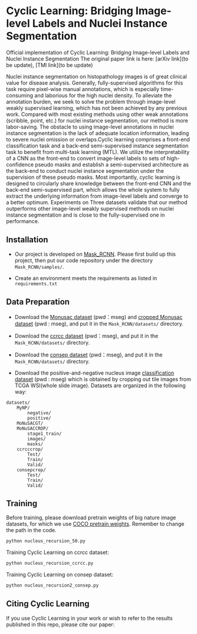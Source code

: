 # Cyclic Learning: Bridging Image-level Labels and Nuclei Instance Segmentation
Official implementation of Cyclic Learning: Bridging Image-level Labels and Nuclei Instance Segmentation
The original paper link is here:
[arXiv link](to be update), [TMI link](to be update)

Nuclei instance segmentation on histopathology images is of great clinical value for disease analysis. Generally, fully-supervised algorithms for this task require pixel-wise manual annotations, which is especially time-consuming and laborious for the high nuclei density. To alleviate the annotation burden, we seek to solve the problem through image-level weakly supervised learning, which has not been achieved by any previous work. Compared with most existing methods using other weak annotations (scribble, point, etc.) for nuclei instance segmentation, our method is more labor-saving. The obstacle to using image-level annotations in nuclei instance segmentation is the lack of adequate location information, leading to severe nuclei omission or overlaps.Cyclic learning comprises a front-end classification task and a back-end semi-supervised instance segmentation task to benefit from multi-task learning (MTL). We utilize the interpretability of a CNN as the front-end to convert image-level labels to sets of high-confidence pseudo masks and establish a semi-supervised architecture as the back-end to conduct nuclei instance segmentation under the supervision of these pseudo masks. Most importantly, cyclic learning is designed to circularly share knowledge between the front-end CNN and the back-end semi-supervised part, which allows the whole system to fully extract the underlying information from image-level labels and converge to a better optimum. Experiments on Three datasets validate that our method outperforms other image-level weakly supervised methods on nuclei instance segmentation and is close to the fully-supervised one in performance.

## Installation

- Our project is developed on [Mask_RCNN](https://github.com/mssatterport/Mask_RCNN).
Please first build up this project, then put our code repository under the directory `Mask_RCNN/samples/`.

- Create an environment meets the requirements as listed in `requirements.txt`

## Data Preparation
- Download the [Monusac dataset](https://pan.baidu.com/s/1ALRjHBQ7LwY-stIW1NzMRA?pwd=mseg) (pwd：mseg) and [cropped Monusac dataset](https://pan.baidu.com/s/1D9F1pLcu2bHwglE1oafmZA?pwd=mseg) (pwd : mseg), and put it in the `Mask_RCNN/datasets/` directory.

- Download the [ccrcc dataset](https://pan.baidu.com/s/1RiuaRxxgXWEa2wNYf58bmw?pwd=mseg)
  (pwd：mseg), and put it in the `Mask_RCNN/datasets/` directory.

- Download the [consep dataset](https://pan.baidu.com/s/1zPPOQI9ZTKpvTlNkePIxmw?pwd=mseg) (pwd：mseg), and put it in the `Mask_RCNN/datasets/` directory.
- Download the positive-and-negative nucleus image [classification dataset](https://pan.baidu.com/s/1CjcIfT2k92gmaLW17noFMw?pwd=mseg) (pwd : mseg) which is obtained by cropping out tile images from TCGA WSI(whole slide image). 
Datasets are organized in the following way:
```bazaar
datasets/
    MyNP/
        negative/
        positive/
    MoNuSACGT/
    MoNuSACCROP/
        stage1_train/
        images/
        masks/
    ccrcccrop/    
        Test/
        Train/
        Valid/
    consepcrop/
        Test/
        Train/
        Valid/
```


## Training
Before training, please download pretrain weights of big nature image datasets, for which we use [COCO pretrain weights](https://cocodataset.org/#home). Remember to change the path in the code.
```bash 
python nucleus_recursion_50.py
```
Training Cyclic Learning on ccrcc dataset:
```bash 
python nucleus_recursion_ccrcc.py
```
Training Cyclic Learning on consep dataset:
```bash 
python nucleus_recursion2_consep.py
```
## Citing Cyclic Learning
If you use Cyclic Learning in your work or wish to refer to the results published in this repo, please cite our paper:
```BibTeX

```




